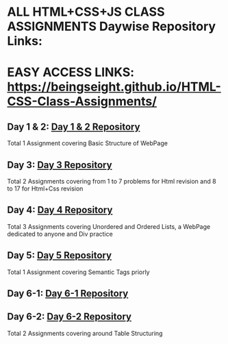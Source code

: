 # ALL HTML+CSS+JS CLASS ASSIGNMENTS Daywise Repository Links:

# EASY ACCESS LINKS: https://beingseight.github.io/HTML-CSS-Class-Assignments/
## Day 1 & 2: [Day 1 & 2 Repository](https://github.com/BeingSeight/HTML-CSS-Class-Assignments/tree/6df878df4ad1dd13ec22f057014b8a1cb9e0397d/HTML%20%26%20CSS/Day%201%20%26%202)
Total 1 Assignment covering Basic Structure of WebPage

## Day 3: [Day 3 Repository](https://github.com/BeingSeight/HTML-CSS-Class-Assignments/tree/main/HTML%20%26%20CSS/Day%203)
Total 2 Assignments covering from 1 to 7 problems for Html revision and 8 to 17 for Html+Css revision

## Day 4: [Day 4 Repository](https://github.com/BeingSeight/HTML-CSS-Class-Assignments/tree/main/HTML%20%26%20CSS/Day%204)
Total 3 Assignments covering Unordered and Ordered Lists, a WebPage dedicated to anyone and Div practice

## Day 5: [Day 5 Repository](https://github.com/BeingSeight/HTML-CSS-Class-Assignments/tree/main/HTML%20%26%20CSS/Day%205)
Total 1 Assignment covering Semantic Tags priorly

## Day 6-1: [Day 6-1 Repository](https://github.com/BeingSeight/HTML-CSS-Class-Assignments/tree/main/HTML%20%26%20CSS/Day%206)
## Day 6-2: [Day 6-2 Repository](https://github.com/BeingSeight/HTML-CSS-Class-Assignments/tree/main/HTML%20%26%20CSS/Day%206%20-%202)
Total 2 Assignments covering around Table Structuring
